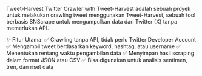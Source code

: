 Tweet-Harvest
Twitter Crawler with Tweet-Harvest adalah sebuah proyek untuk melakukan crawling tweet menggunakan Tweet-Harvest, sebuah tool berbasis SNScrape untuk mengumpulkan data dari Twitter (X) tanpa memerlukan API.

✨ Fitur Utama:
✅ Crawling tanpa API, tidak perlu Twitter Developer Account
✅ Mengambil tweet berdasarkan keyword, hashtag, atau username
✅ Menentukan rentang waktu pengambilan data
✅ Menyimpan hasil scraping dalam format JSON atau CSV
✅ Bisa digunakan untuk analisis sentimen, tren, dan riset data